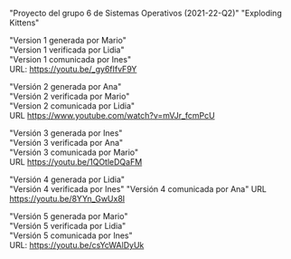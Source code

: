 "Proyecto del grupo 6 de Sistemas Operativos (2021-22-Q2)" "Exploding Kittens"

"Version 1 generada por Mario"  
"Version 1 verificada por Lidia"  
"Version 1 comunicada por Ines"  
URL: https://youtu.be/_gy6fIfvF9Y  

"Versión 2 generada por Ana"  
"Versión 2 verificada por Mario"  
"Version 2 comunicada por Lidia"  
URL https://www.youtube.com/watch?v=mVJr_fcmPcU  

"Versión 3 generada por Ines"  
"Versión 3 verificada por Ana"  
"Versión 3 comunicada por Mario"  
URL https://youtu.be/1QOtleDQaFM  

"Versión 4 generada por Lidia"  
"Versión 4 verificada por Ines" 
"Versión 4 comunicada por Ana"
URL https://youtu.be/8YYn_GwUx8I  

"Versión 5 generada por Mario"  
"Versión 5 verificada por Lidia"  
"Versión 5 comunicada por Ines"  
URL: https://youtu.be/csYcWAlDyUk  
